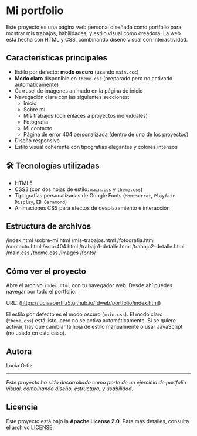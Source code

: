 # Mi portfolio

Este proyecto es una página web personal diseñada como portfolio para mostrar mis trabajos, habilidades, y estilo visual como creadora. La web está hecha con HTML y CSS, combinando diseño visual con interactividad.

## Características principales

- Estilo por defecto: **modo oscuro** (usando `main.css`)
- **Modo claro** disponible en `theme.css` (preparado pero no activado automáticamente)
- Carrusel de imágenes animado en la página de inicio
- Navegación clara con las siguientes secciones:
  - Inicio
  - Sobre mí
  - Mis trabajos (con enlaces a proyectos individuales)
  - Fotografía
  - Mi contacto
  - Página de error 404 personalizada (dentro de uno de los proyectos)
- Diseño responsive
- Estilo visual coherente con tipografías elegantes y colores intensos

## 🛠️ Tecnologías utilizadas

- HTML5
- CSS3 (con dos hojas de estilo: `main.css` y `theme.css`)
- Tipografías personalizadas de Google Fonts (`Montserrat`, `Playfair Display`, `EB Garamond`)
- Animaciones CSS para efectos de desplazamiento e interacción

## Estructura de archivos

/index.html
/sobre-mi.html
/mis-trabajos.html
/fotografia.html
/contacto.html
/error404.html
/trabajo1-detalle.html
/trabajo2-detalle.html
/main.css
/theme.css
/images
/fonts/


## Cómo ver el proyecto

Abre el archivo `index.html` con tu navegador web. Desde ahí puedes navegar por todo el portfolio.

URL: (https://luciaaoertiiz5.github.io/fdweb/portfolio/index.html)

El estilo por defecto es el modo oscuro (`main.css`). El modo claro (`theme.css`) está listo, pero no se activa automáticamente. Si se quiere activar, hay que cambiar la hoja de estilo manualmente o usar JavaScript (no usado en este caso).

## Autora

Lucía Ortiz

---

*Este proyecto ha sido desarrollado como parte de un ejercicio de portfolio visual, combinando diseño, estructura, y usabilidad.*

## Licencia

Este proyecto está bajo la **Apache License 2.0**. Para más detalles, consulta el archivo [LICENSE](./LICENSE).

